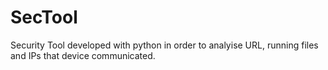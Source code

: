 # SecTool
Security Tool developed with python in order to analyise URL, running files and IPs that device communicated.
